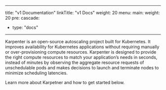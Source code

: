 
---
title: "v1 Documentation"
linkTitle: "v1 Docs"
weight: 20
menu:
  main:
    weight: 20
    pre: <i class='fas fa-book'></i>
cascade:
- type: "docs"
---

Karpenter is an open-source autoscaling project built for Kubernetes. It improves availability for Kubernetes applications without requiring manually or over-provisioning compute resources. Karpenter is designed to provide the right compute resources to match your application’s needs in seconds, instead of minutes by observing the aggregate resource requests of unschedulable pods and makes decisions to launch and terminate nodes to minimize scheduling latencies.

Learn more about Karpetner and how to get started below.
